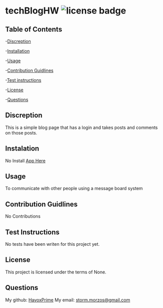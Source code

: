 # techBlogHW ![license badge](https://img.shields.io/badge/License-No%20License-red?style=for-the-badge)

## Table of Contents

-[Discreption](#discreption)

-[Installation](#installation)

-[Usage](#usage)

-[Contribution Guidlines](#contribution-guidlines)

-[Test instructions](#test-instructions)

-[License](#license)

-[Questions](#questions)

## Discreption

This is a simple blog page that has a login and takes posts and comments on those posts.

## Instalation

No Install [App Here](https://shielded-dawn-00401.herokuapp.com)

## Usage

To communicate with other people using a message board system

## Contribution Guidlines

No Contributions

## Test Instructions

No tests have been writen for this project yet.

## License

This project is licensed under the terms of None.

## Questions

My github: [HavoxPrime](https://github.com/HavoxPrime)
My email: storm.morzos@gmail.com

